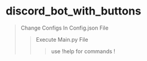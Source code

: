 # discord_bot_with_buttons
> Change Configs In Config.json File
>> Execute Main.py File
>>> use !help for commands !

